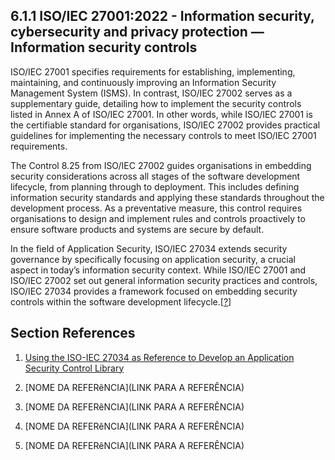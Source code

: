 ## 6.1.1 ISO/IEC 27001:2022 - Information security, cybersecurity and privacy protection — Information security controls

ISO/IEC 27001 specifies requirements for establishing, implementing, maintaining, and continuously improving an Information Security Management System (ISMS). In contrast, ISO/IEC 27002 serves as a supplementary guide, detailing how to implement the security controls listed in Annex A of ISO/IEC 27001. In other words, while ISO/IEC 27001 is the certifiable standard for organisations, ISO/IEC 27002 provides practical guidelines for implementing the necessary controls to meet ISO/IEC 27001 requirements.

The Control 8.25 from ISO/IEC 27002 guides organisations in embedding security considerations across all stages of the software development lifecycle, from planning through to deployment. This includes defining information security standards and applying these standards throughout the development process. As a preventative measure, this control requires organisations to design and implement rules and controls proactively to ensure software products and systems are secure by default.

In the field of Application Security, ISO/IEC 27034 extends security governance by specifically focusing on application security, a crucial aspect in today’s information security context. While ISO/IEC 27001 and ISO/IEC 27002 set out general information security practices and controls, ISO/IEC 27034 provides a framework focused on embedding security controls within the software development lifecycle.[[?](#ref-55)]

## Section References

1. <a name="ref-55"></a>[Using the ISO-IEC 27034 as Reference to Develop an Application Security Control Library](https://link.springer.com/chapter/10.1007/978-3-319-64218-5_46) <!-- REF-55 -->

2. <a name="ref-?"></a>[NOME DA REFERêNCIA](LINK PARA A REFERÊNCIA) <!-- REF-? -->
3. <a name="ref-?"></a>[NOME DA REFERêNCIA](LINK PARA A REFERÊNCIA) <!-- REF-? -->
4. <a name="ref-?"></a>[NOME DA REFERêNCIA](LINK PARA A REFERÊNCIA) <!-- REF-? -->
5. <a name="ref-?"></a>[NOME DA REFERêNCIA](LINK PARA A REFERÊNCIA) <!-- REF-? -->


<!-- 
PT-BR

A ISO/IEC 27001 especifica os requisitos para estabelecer, implementar, manter e melhorar continuamente um Sistema de Gestão de Segurança da Informação (SGSI). A ISO/IEC 27002, por sua vez, age como guia suplementar, detalhando como implementar os controles de segurança listados no Anexo A da ISO/IEC 27001. Ou seja, enquanto a ISO/IEC 27001 é a norma à qual as organizações podem se certificar, a ISO/IEC 27002 oferece diretrizes práticas para a aplicação dos controles necessários para atender aos requisitos da ISO/IEC 27001.

O Controle 8.25 da ISO/IEC 27002 orienta as organizações a integrarem considerações de segurança em todas as etapas do ciclo de vida de desenvolvimento de software, desde o planejamento até a implantação. Essa abordagem inclui a definição de padrões de segurança da informação e sua aplicação ao longo do processo de desenvolvimento. Sendo um controle preventivo, ele demanda que as organizações projetem e implementem regras e controles de forma proativa, assegurando que produtos e sistemas de software sejam seguros por padrão.

No âmbito da Segurança de Aplicações, a ISO/IEC 27034 amplia a governança de segurança ao abordar especificamente a segurança de aplicações. Enquanto a ISO/IEC 27001 e a ISO/IEC 27002 estabelecem práticas e controles voltados para a segurança da informação em geral, a ISO/IEC 27034 fornece uma estrutura focada na integração de controles de segurança ao longo do Ciclo de Vida de Desenvolvimento de Software (SDLC). [[?](#ref-55)]

-->